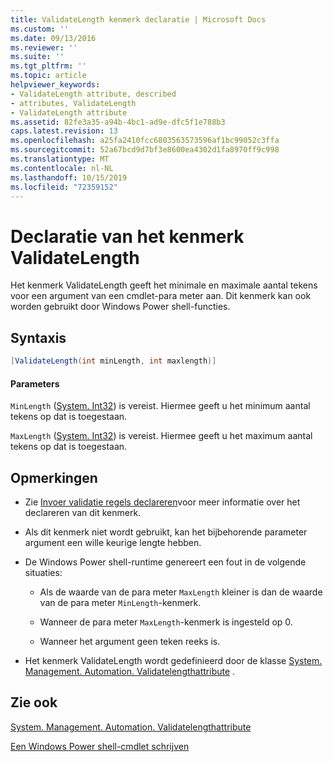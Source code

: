 ```yaml
---
title: ValidateLength kenmerk declaratie | Microsoft Docs
ms.custom: ''
ms.date: 09/13/2016
ms.reviewer: ''
ms.suite: ''
ms.tgt_pltfrm: ''
ms.topic: article
helpviewer_keywords:
- ValidateLength attribute, described
- attributes, ValidateLength
- ValidateLength attribute
ms.assetid: 82fe3a35-a94b-4bc1-ad9e-dfc5f1e788b3
caps.latest.revision: 13
ms.openlocfilehash: a25fa2410fcc6803563573596af1bc99052c3ffa
ms.sourcegitcommit: 52a67bcd9d7bf3e8600ea4302d1fa8970ff9c998
ms.translationtype: MT
ms.contentlocale: nl-NL
ms.lasthandoff: 10/15/2019
ms.locfileid: "72359152"
---
```

# <a name="validatelength-attribute-declaration"></a>Declaratie van het kenmerk ValidateLength

Het kenmerk ValidateLength geeft het minimale en maximale aantal tekens voor een argument van een cmdlet-para meter aan. Dit kenmerk kan ook worden gebruikt door Windows Power shell-functies.

## <a name="syntax"></a>Syntaxis

```csharp
[ValidateLength(int minLength, int maxlength)]
```

#### <a name="parameters"></a>Parameters

`MinLength` ([System. Int32](/dotnet/api/System.Int32)) is vereist. Hiermee geeft u het minimum aantal tekens op dat is toegestaan.

`MaxLength` ([System. Int32](/dotnet/api/System.Int32)) is vereist. Hiermee geeft u het maximum aantal tekens op dat is toegestaan.

## <a name="remarks"></a>Opmerkingen

- Zie [Invoer validatie regels declareren](./how-to-validate-parameter-input.md)voor meer informatie over het declareren van dit kenmerk.

- Als dit kenmerk niet wordt gebruikt, kan het bijbehorende parameter argument een wille keurige lengte hebben.

- De Windows Power shell-runtime genereert een fout in de volgende situaties:

    - Als de waarde van de para meter `MaxLength` kleiner is dan de waarde van de para meter `MinLength`-kenmerk.

    - Wanneer de para meter `MaxLength`-kenmerk is ingesteld op 0.

    - Wanneer het argument geen teken reeks is.

- Het kenmerk ValidateLength wordt gedefinieerd door de klasse [System. Management. Automation. Validatelengthattribute](/dotnet/api/System.Management.Automation.ValidateLengthAttribute) .

## <a name="see-also"></a>Zie ook

[System. Management. Automation. Validatelengthattribute](/dotnet/api/System.Management.Automation.ValidateLengthAttribute)

[Een Windows Power shell-cmdlet schrijven](./writing-a-windows-powershell-cmdlet.md)
